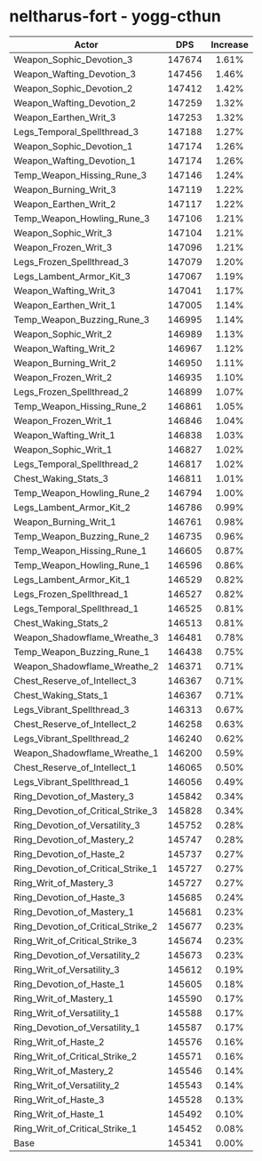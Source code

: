 # neltharus-fort - yogg-cthun
| Actor | DPS | Increase |
|---|:---:|:---:|
|Weapon_Sophic_Devotion_3|147674|1.61%|
|Weapon_Wafting_Devotion_3|147456|1.46%|
|Weapon_Sophic_Devotion_2|147412|1.42%|
|Weapon_Wafting_Devotion_2|147259|1.32%|
|Weapon_Earthen_Writ_3|147253|1.32%|
|Legs_Temporal_Spellthread_3|147188|1.27%|
|Weapon_Sophic_Devotion_1|147174|1.26%|
|Weapon_Wafting_Devotion_1|147174|1.26%|
|Temp_Weapon_Hissing_Rune_3|147146|1.24%|
|Weapon_Burning_Writ_3|147119|1.22%|
|Weapon_Earthen_Writ_2|147117|1.22%|
|Temp_Weapon_Howling_Rune_3|147106|1.21%|
|Weapon_Sophic_Writ_3|147104|1.21%|
|Weapon_Frozen_Writ_3|147096|1.21%|
|Legs_Frozen_Spellthread_3|147079|1.20%|
|Legs_Lambent_Armor_Kit_3|147067|1.19%|
|Weapon_Wafting_Writ_3|147041|1.17%|
|Weapon_Earthen_Writ_1|147005|1.14%|
|Temp_Weapon_Buzzing_Rune_3|146995|1.14%|
|Weapon_Sophic_Writ_2|146989|1.13%|
|Weapon_Wafting_Writ_2|146967|1.12%|
|Weapon_Burning_Writ_2|146950|1.11%|
|Weapon_Frozen_Writ_2|146935|1.10%|
|Legs_Frozen_Spellthread_2|146899|1.07%|
|Temp_Weapon_Hissing_Rune_2|146861|1.05%|
|Weapon_Frozen_Writ_1|146846|1.04%|
|Weapon_Wafting_Writ_1|146838|1.03%|
|Weapon_Sophic_Writ_1|146827|1.02%|
|Legs_Temporal_Spellthread_2|146817|1.02%|
|Chest_Waking_Stats_3|146811|1.01%|
|Temp_Weapon_Howling_Rune_2|146794|1.00%|
|Legs_Lambent_Armor_Kit_2|146786|0.99%|
|Weapon_Burning_Writ_1|146761|0.98%|
|Temp_Weapon_Buzzing_Rune_2|146735|0.96%|
|Temp_Weapon_Hissing_Rune_1|146605|0.87%|
|Temp_Weapon_Howling_Rune_1|146596|0.86%|
|Legs_Lambent_Armor_Kit_1|146529|0.82%|
|Legs_Frozen_Spellthread_1|146527|0.82%|
|Legs_Temporal_Spellthread_1|146525|0.81%|
|Chest_Waking_Stats_2|146513|0.81%|
|Weapon_Shadowflame_Wreathe_3|146481|0.78%|
|Temp_Weapon_Buzzing_Rune_1|146438|0.75%|
|Weapon_Shadowflame_Wreathe_2|146371|0.71%|
|Chest_Reserve_of_Intellect_3|146367|0.71%|
|Chest_Waking_Stats_1|146367|0.71%|
|Legs_Vibrant_Spellthread_3|146313|0.67%|
|Chest_Reserve_of_Intellect_2|146258|0.63%|
|Legs_Vibrant_Spellthread_2|146240|0.62%|
|Weapon_Shadowflame_Wreathe_1|146200|0.59%|
|Chest_Reserve_of_Intellect_1|146065|0.50%|
|Legs_Vibrant_Spellthread_1|146056|0.49%|
|Ring_Devotion_of_Mastery_3|145842|0.34%|
|Ring_Devotion_of_Critical_Strike_3|145828|0.34%|
|Ring_Devotion_of_Versatility_3|145752|0.28%|
|Ring_Devotion_of_Mastery_2|145747|0.28%|
|Ring_Devotion_of_Haste_2|145737|0.27%|
|Ring_Devotion_of_Critical_Strike_1|145727|0.27%|
|Ring_Writ_of_Mastery_3|145727|0.27%|
|Ring_Devotion_of_Haste_3|145685|0.24%|
|Ring_Devotion_of_Mastery_1|145681|0.23%|
|Ring_Devotion_of_Critical_Strike_2|145677|0.23%|
|Ring_Writ_of_Critical_Strike_3|145674|0.23%|
|Ring_Devotion_of_Versatility_2|145673|0.23%|
|Ring_Writ_of_Versatility_3|145612|0.19%|
|Ring_Devotion_of_Haste_1|145605|0.18%|
|Ring_Writ_of_Mastery_1|145590|0.17%|
|Ring_Writ_of_Versatility_1|145588|0.17%|
|Ring_Devotion_of_Versatility_1|145587|0.17%|
|Ring_Writ_of_Haste_2|145576|0.16%|
|Ring_Writ_of_Critical_Strike_2|145571|0.16%|
|Ring_Writ_of_Mastery_2|145546|0.14%|
|Ring_Writ_of_Versatility_2|145543|0.14%|
|Ring_Writ_of_Haste_3|145528|0.13%|
|Ring_Writ_of_Haste_1|145492|0.10%|
|Ring_Writ_of_Critical_Strike_1|145452|0.08%|
|Base|145341|0.00%|
